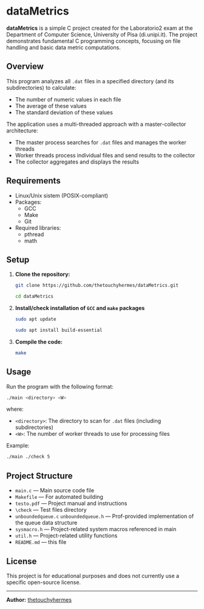 # dataMetrics

**dataMetrics** is a simple C project created for the Laboratorio2 exam at the Department of Computer Science, University of Pisa (di.unipi.it). The project demonstrates fundamental C programming concepts, focusing on file handling and basic data metric computations.

## Overview

This program analyzes all `.dat` files in a specified directory (and its subdirectories) to calculate:
- The number of numeric values in each file
- The average of these values
- The standard deviation of these values

The application uses a multi-threaded approach with a master-collector architecture:
- The master process searches for `.dat` files and manages the worker threads
- Worker threads process individual files and send results to the collector
- The collector aggregates and displays the results

## Requirements

- Linux/Unix sistem (POSIX-compliant)
- Packages:
   - GCC
   - Make
   - Git
- Required libraries:
  - pthread
  - math

## Setup

1. **Clone the repository:**
   ```sh
   git clone https://github.com/thetouchyhermes/dataMetrics.git
   ```
   ```sh
   cd dataMetrics
   ```
   
2. **Install/check installation of `GCC` and `make` packages**
   ```sh
   sudo apt update
   ```
   ```sh
   sudo apt install build-essential
   ```
   
3. **Compile the code:**
   ```sh
   make
   ```
   
## Usage

Run the program with the following format:
 ```sh
./main <directory> <W>
```
where:
- `<directory>`: The directory to scan for `.dat` files (including subdirectories)
- `<W>`: The number of worker threads to use for processing files

Example:
```sh
./main ./check 5
```

## Project Structure

- `main.c` — Main source code file
- `Makefile` — For automated building
- `testo.pdf` — Project manual and instructions
- `\check` — Test files directory
- `unboundedqueue.c` `unboundedqueue.h` — Prof-provided implementation of the queue data structure
- `sysmacro.h` — Project-related system macros referenced in main
- `util.h` — Project-related utility functions
- `README.md` — this file

## License

This project is for educational purposes and does not currently use a specific open-source license.

---

**Author:** [thetouchyhermes](https://github.com/thetouchyhermes)
